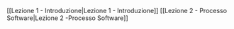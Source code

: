 [[Lezione 1 - Introduzione|Lezione 1 - Introduzione]]
[[Lezione 2 - Processo Software|Lezione 2 -Processo Software]]

